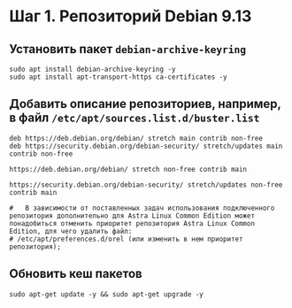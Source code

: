 # Шаг 1. Репозиторий Debian 9.13

## Установить пакет `debian-archive-keyring`

```console
sudo apt install debian-archive-keyring -y
sudo apt install apt-transport-https ca-certificates -y
```

## Добавить описание репозиториев, например, в файл `/etc/apt/sources.list.d/buster.list`

```text
deb https://deb.debian.org/debian/ stretch main contrib non-free
deb https://security.debian.org/debian-security/ stretch/updates main contrib non-free

https://deb.debian.org/debian/ stretch non-free contrib main

https://security.debian.org/debian-security/ stretch/updates non-free contrib main

#   В зависимости от поставленных задач использования подключенного репозитория дополнительно для Astra Linux Common Edition может понадобиться отменить приоритет репозитория Astra Linux Common Edition, для чего удалить файл: 
# /etc/apt/preferences.d/orel (или изменить в нем приоритет репозитория);
```

## Обновить кеш пакетов

```console
sudo apt-get update -y && sudo apt-get upgrade -y
```
